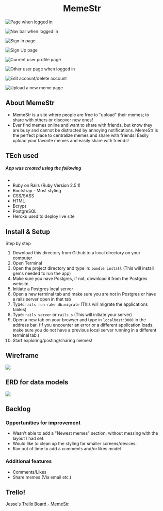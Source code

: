 # <center>MemeStr</center>

![Page when logged in](https://i.imgur.com/QgZSDyQ.png)

![Nav bar when logged in](https://i.imgur.com/6ek2nMj.png)

![Sign In page](https://i.imgur.com/hAib4sh.png)

![Sign Up page](https://i.imgur.com/rhj8rL4.png)

![Current user profile page](https://i.imgur.com/2oOhUdT.png)

![Other user page when logged in](https://i.imgur.com/Zomh85M.png)

![Edit account/delete account](https://i.imgur.com/hxuQmUT.png)

![Upload a new meme page](https://i.imgur.com/1eq9oFl.png)

## About MemeStr

- MemeStr is a site where people are free to "upload" their memes; to share with others or discover new ones!
- Ever find memes online and want to share with friends, but know they are busy and cannot be distracted by annoying notifications. MemeStr is the perfect place to centralize memes and share with friends! Easily upload your favorite memes and easily share with friends!

## TEch used

##### App was created using the following
-
- Ruby on Rails (Ruby Version 2.5.1)
- Bootstrap - Most styling
- CSS/SASS
- HTML
- Bcrypt
- PostgreSQL
- Heroku used to deploy live site

## Install & Setup
Step by step

1. Download this directory from Github to a local directory on your computer
2. Open Terminal
3. Open the project directory and type in: `bundle install` (This will install gems needed to run the app)
4. Make sure you have Postgres, if not, download it from the Postgres website.
5. Initiate a Postgres local server
6. Open a new terminal tab and make sure you are not in Postgres or have a rails server open in that tab
7. Type: `rails run rake db:migrate` (This will migrate the applications tables)
8. Type: `rails server` or `rails s` (This will initiate your server)
9. Open a new tab on your browser and type in `localhost:3000` in the address bar. (If you encounter an error or a different application loads, make sure you do not have a previous local server running in a different terminal tab.)
10. Start exploring/posting/sharing memes!



## Wireframe

![](https://i.imgur.com/zHUHL6S.png)

## ERD for data models

![](https://i.imgur.com/1erOLgJ.png)

## Backlog
### Opportunities for improvement

- Wasn't able to add a "Newest memes" section, without messing with the layout I had set.
- Would like to clean up the styling for smaller screens/devices.
- Ran out of time to add a comments and/or likes model

### Additional features

- Comments/Likes
- Share memes (Via email etc.)  

## Trello!

[Jesse's Trello Board - MemeStr](https://trello.com/b/zpBglloS "Jesse's Trello Board - MemeStr")
